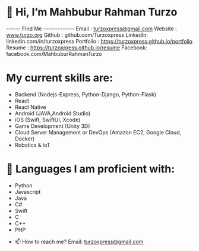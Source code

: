 # 👋 Hi, I’m Mahbubur Rahman Turzo

------ Find Me -------------
Email : turzoxpress@gmail.com
Website : www.turzo.org
Github : github.com/Turzoxpress
LinkedIn: linkedin.com/in/turzoxpress
Portfolio : https://turzoxpress.github.io/portfolio
Resume : https://turzoxpress.github.io/resume
Facebook:  facebook.com/MahbuburRahmanTurzo

# My current skills are:
 * Backend (Nodejs-Express, Python-Django, Python-Flask)
 * React
 * React Native
 * Android (JAVA,Android Studio)
 * iOS (Swift, SwiftUI, Xcode)
 * Game Development (Unity 3D)
 * Cloud Server Management or DevOps (Amazon EC2, Google Cloud, Docker)
 * Robotics & IoT
 
# 🐍 Languages I am proficient with:
 * Python
 * Javascript
 * Java
 * C#
 * Swift
 * C
 * C++
 * PHP

- 📫 How to reach me?
Email: turzoxpress@gmail.com
<!---
Turzoxpress/Turzoxpress is a ✨ special ✨ repository because its `README.md` (this file) appears on your GitHub profile.
You can click the Preview link to take a look at your changes.
--->
